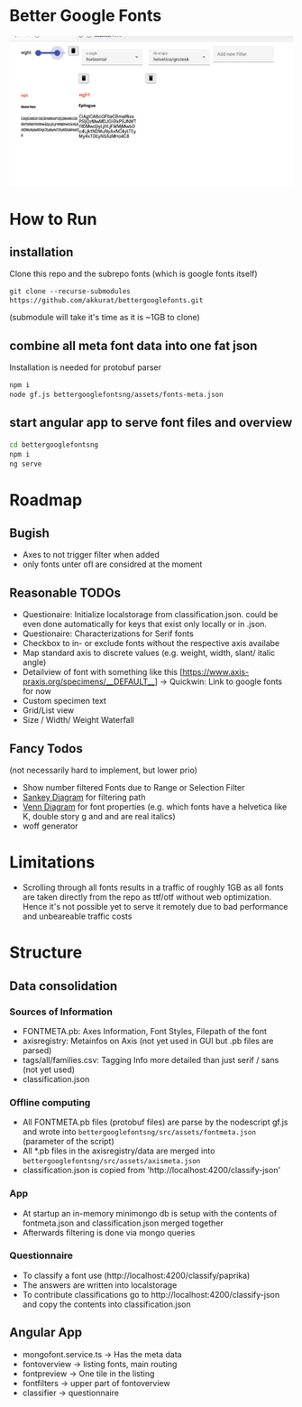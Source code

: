 # Better Google Fonts

![Filtered view of googlefonts filtered by: Fonts containing a variable wght-axis from 100 - 900, horizontal cap of the stems (e, a) and a Helvetica like K/k ](filters.png)

# How to Run
## installation

Clone this repo and the subrepo fonts (which is google fonts itself)
```
git clone --recurse-submodules https://github.com/akkurat/bettergooglefonts.git
```
(submodule will take it's time as it is ~1GB to clone)



## combine all meta font data into one fat json
Installation is needed for protobuf parser
```bash
npm i
node gf.js bettergooglefontsng/assets/fonts-meta.json
```

## start angular app to serve font files and overview
```bash
cd bettergooglefontsng
npm i
ng serve
```

# Roadmap
## Bugish
* Axes to not trigger filter when added
* only fonts unter ofl are considred at the moment
## Reasonable TODOs
* Questionaire: Initialize localstorage from classification.json. could be even done automatically for keys that exist only locally or in .json. 
* Questionaire: Characterizations for Serif fonts
* Checkbox to in- or exclude fonts without the respective axis availabe
* Map standard axis to discrete values (e.g. weight, width, slant/ italic angle)
* Detailview of font with something like this [https://www.axis-praxis.org/specimens/__DEFAULT__] -> Quickwin: Link to google fonts for now
* Custom specimen text
* Grid/List view
* Size / Width/ Weight Waterfall

## Fancy Todos
(not necessarily hard to implement, but lower prio)
* Show number filtered Fonts due to Range or Selection Filter
* [Sankey Diagram](https://en.wikipedia.org/wiki/Sankey_diagram) for filtering path
* [Venn Diagram](https://en.wikipedia.org/wiki/Venn_diagram) for font properties (e.g. which fonts have a helvetica like K, double story g and and are real italics)
* woff generator




# Limitations
* Scrolling through all fonts results in a traffic of roughly 1GB as all fonts are taken directly from the repo as ttf/otf without web optimization. Hence it's not possible yet to serve it remotely due to bad performance and unbeareable traffic costs


# Structure

## Data consolidation
### Sources of Information
* FONTMETA.pb: Axes Information, Font Styles, Filepath of the font
* axisregistry: Metainfos on Axis (not yet used in GUI but .pb files are parsed)
* tags/all/families.csv: Tagging Info more detailed than just serif / sans (not yet used)
* classification.json

### Offline computing
* All FONTMETA.pb files (protobuf files) are parse by the nodescript gf.js and wrote into ```bettergooglefontsng/src/assets/fontmeta.json``` (parameter of the script)
* All *.pb files in the axisregistry/data are merged into ```bettergooglefontsng/src/assets/axismeta.json```
* classification.json is copied from 'http://localhost:4200/classify-json' 

### App 
* At startup an in-memory minimongo db is setup with the contents of fontmeta.json and classification.json merged together
* Afterwards filtering is done via mongo queries

### Questionnaire
* To classify a font use (http://localhost:4200/classify/paprika)
* The answers are written into localstorage
* To contribute classifications go to http://localhost:4200/classify-json and copy the contents into classification.json

## Angular App
* mongofont.service.ts -> Has the meta data
* fontoverview -> listing fonts, main routing
* fontpreview -> One tile in the listing
* fontfilters -> upper part of fontoverview
* classifier -> questionnaire